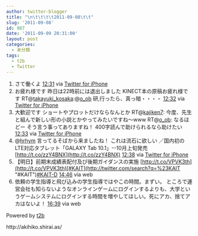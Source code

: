 ```yaml
---
author: twitter-blogger
title: "\n\t\t\t\t2011-09-08\t\t"
slug: '2011-09-08'
id: 987
date: '2011-09-09 20:31:00'
layout: post
categories:
  - 未分類
tags:
  - t2b
  - Twitter
---
```


<div xmlns:georss="http://www.georss.org/georss">

1.  <span><span>さて働くよ</span> <span>[<span>12:31</span>](http://twitter.com/o_ob/status/111944821127651329) <span>via [Twitter for iPhone](http://twitter.com/#!/download/iphone)</span></span></span>
2.  <span><span>お疲れ様です 昨日は22時前には退出しました KINECT本の原稿お疲れ様です RT@[takayuki_kosaka](http://twitter.com/takayuki_kosaka "takayuki_kosaka"):@[o_ob](http://twitter.com/o_ob "o_ob") 研,行ったら、真っ暗・・・・</span> <span>[<span>12:32</span>](http://twitter.com/o_ob/status/111945127169232896) <span>via [Twitter for iPhone](http://twitter.com/#!/download/iphone)</span></span></span>
3.  <span><span>大歓迎です ショートやプロットだけならなんとか RT@[kajiken7](http://twitter.com/kajiken7 "kajiken7"): 今度、先生と組んで新しい形の小説とかやってみたいですね〜www RT@[o_ob](http://twitter.com/o_ob "o_ob"): なるほどー そう言う事ってありますね！ 400字読んで助けられるなら助けたい</span> <span>[<span>12:33</span>](http://twitter.com/o_ob/status/111945385546760195) <span>via [Twitter for iPhone](http://twitter.com/#!/download/iphone)</span></span></span>
4.  <span><span>@[hrhym](http://twitter.com/hrhym "hrhym") 言ってるそばから来ましたね！ これは流石に欲しい ／国内初のLTE対応タブレット「GALAXY Tab 10.1」--10月上旬発売 [http://t.co/zzY4BNX](http://t.co/zzY4BNX)</span> <span>[<span>12:38</span>](http://twitter.com/o_ob/status/111946531673878528) <span>via [Twitter for iPhone](http://twitter.com/#!/download/iphone)</span></span></span>
5.  <span><span>【明日】前期末成績表配付及び後期ガイダンスの実施 [http://t.co/VPVK3th](http://t.co/VPVK3th)[#KAIT](http://twitter.com/search?q=%23KAIT "#KAIT")[#KAIT-D](http://twitter.com/search?q=%23KAIT-D "#KAIT-D")</span> <span>[<span>14:46</span>](http://twitter.com/o_ob/status/111978769295740928) <span>via web</span></span></span>
6.  <span><span>依頼の学生指導と飛び込みの学生指導ではやこの時間。まずい。 ところで運営会社も知らないようなオンラインゲームにログインするよりも、大学というゲームシステムにログインする時間を増やしてほしい。死にアカ、捨てアカはないよ！</span> <span>[<span>16:39</span>](http://twitter.com/o_ob/status/112007261446090752) <span>via web</span></span></span>

</div>

Powered by [t2b](http://t2b.utilz.jp/)

<div>http://akihiko.shirai.as/</div>